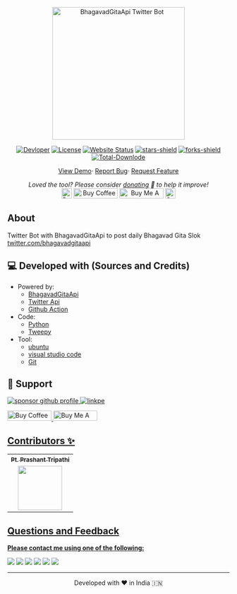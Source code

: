<p align="center"><a href="https://twitter.com/BhagavadGitaApi"><img alt="BhagavadGitaApi Twitter Bot" src="https://pbs.twimg.com/profile_banners/1404691452257390593/1623758195/600x200" width="300vw"/></a></p>
<p align="center">
	<a href="https://github.com/PtPrashantTripathi"><img alt="Devloper" src="https://img.shields.io/badge/Devloper-Pt.%20Prashant%20Tripathi-Success.svg?style=flat-square"/></a>
	<a href="https://github.com/vedicscriptures/twitter_bot/LICENSE"><img alt="License" src="https://img.shields.io/github/license/vedicscriptures/twitter_bot.svg?style=flat-square"/></a>
	<a href="https://twitter.com/BhagavadGitaApi"><img alt="Website Status" src="https://img.shields.io/website/https/twitter.com/BhagavadGitaApi.svg?down_message=Down&up_message=Online&style=flat-square"/></a>
	<a href="https://github.com/vedicscriptures/twitter_bot/stargazers"><img alt="stars-shield" src="https://img.shields.io/github/stars/vedicscriptures/twitter_bot.svg?style=flat-square"/></a>
	<a href="https://github.com/vedicscriptures/twitter_bot/network/members"><img alt="forks-shield" src="https://img.shields.io/github/forks/vedicscriptures/twitter_bot.svg?style=flat-square"/></a>
	<a href="https://github.com/vedicscriptures/twitter_bot/graphs/traffic"><img alt="Total-Downlode" src="https://img.shields.io/github/downloads/vedicscriptures/twitter_bot/total.svg?style=flat-square"/></a>
</p>
<p align="center">
	<a href="https://twitter.com/BhagavadGitaApi">View Demo</a>·
	<a href="https://github.com/vedicscriptures/twitter_bot/issues/new/choose">Report Bug</a>·
	<a href="https://github.com/vedicscriptures/twitter_bot/issues/new/choose">Request Feature</a>
</p>
<p align="center">
	<i>Loved the tool? Please consider <a href="https://paypal.me/ptprashanttripathi/100">donating</a> 💸 to help it improve!</i><br>
	<a href="https://paypal.me/PtPrashantTripathi"><img height='23' src="https://img.shields.io/badge/support-PayPal-blue?logo=PayPal&style=flat-square&label=Donate" alt="Donate"/></a>
	<a href='https://ko-fi.com/ptprashanttripathi' target='_blank'><img height='23' width="100" src='https://cdn.ko-fi.com/cdn/kofi3.png?v=2' alt='Buy Coffee for ptprashanttripathi' /></a>
	<a href="https://www.buymeacoffee.com/ptprashant09" target="_blank"><img src="https://cdn.buymeacoffee.com/buttons/default-orange.png" alt="Buy Me A Coffee" height="23" width="100" style="border-radius:1px" /></a>
	<a href="https://ptprashanttripathi.github.io/linkpe?pa=pt1998@apl&pn=Pt.+Prashant+Tripati" target="_blank"><img src="https://raw.githubusercontent.com/PtPrashantTripathi/linkpe/main/img/linkpebadge.svg" alt="Support Via UPI" height="23" style="border-radius:1px" /></a>
</p>

## About

Twitter Bot with BhagavadGitaApi to post daily Bhagavad Gita Slok
[twitter.com/bhagavadgitaapi](https://twitter.com/bhagavadgitaapi)

## 💻 Developed with (Sources and Credits)

- Powered by:
	- [BhagavadGitaApi](https://docs.bhagavadgitaapi.in/)
	- [Twitter Api](https://developer.twitter.com/en/docs)
	- [Github Action](https://github.com/features/actions)
- Code:
	- [Python](https://www.python.org/)
	- [Tweepy](https://docs.tweepy.org/en/latest/)
- Tool: 
	- [ubuntu](https://ubuntu.com)
	- [visual studio code](https://code.visualstudio.com/)
	- [Git](https://git-scm.com/download/linux)

## 🙏 Support

<p align="left">
<a href="https://www.paypal.me/ptprashanttripathi"><img src="https://ionicabizau.github.io/badges/paypal.svg" alt="sponsor github profile"/>
</a>
<a href="https://ptprashanttripathi.github.io/linkpe/?pa=pt1998%40ybl&pn=Pt.+Prashant+Tripathi">
<img src="https://raw.githubusercontent.com/PtPrashantTripathi/linkpe/main/img/linkpebadge.svg" alt="linkpe"/>
</a>
</p>
<p align="left">
  <a href='https://ko-fi.com/ptprashanttripathi' target='_blank'><img height='23' width="100" src='https://cdn.ko-fi.com/cdn/kofi3.png?v=2' alt='Buy Coffee for ptprashanttripathi' />
  </a>
  <a href="https://www.buymeacoffee.com/ptprashant09" target="_blank"><img src="https://cdn.buymeacoffee.com/buttons/default-orange.png" alt="Buy Me A Coffee" height="23" width="100" style="border-radius:2px" />
</p>

## Contributors ✨

<table>
	<tr>
		<th align="center">
				<a href="https://github.com/ptprashanttripathi">
					<sub><b>Pt. Prashant Tripathi</b></sub>
				</a>
		</th>
  	</tr>
 	<tr>
		<td align="center">
			<a href="https://github.com/ptprashanttripathi">
				<img src="https://avatars2.githubusercontent.com/u/26687933?s=200&v=4" width="100px;" alt=""/>
			</a>
		</td>
	</tr>
</table>  

## Questions and Feedback

**Please contact me using one of the following:**

[![](https://img.shields.io/badge/twitter-%231DA1F2.svg?&style=for-the-badge&logo=twitter&logoColor=white)](https://twitter.com/ptprashant09) 
[![](https://img.shields.io/badge/linkedin-%230077B5.svg?&style=for-the-badge&logo=linkedin&logoColor=white)](https://www.linkedin.com/in/ptprashanttripathi/) 
[![](https://img.shields.io/badge/instagram-%23E4405F.svg?&style=for-the-badge&logo=instagram&logoColor=white)](https://www.instagram.com/ptprashanttripathi/) 
[![](https://img.shields.io/badge/telegram-%233498DB.svg?&style=for-the-badge&logo=telegram&logoColor=white)](https://t.me/ptprashanttripathi/) 
[![](https://img.shields.io/badge/facebook-%231877F2.svg?&style=for-the-badge&logo=facebook&logoColor=white)](https://www.facebook.com/ptprashanttripathi) 
[![](https://img.shields.io/badge/DEV.TO-%230A0A0A.svg?&style=for-the-badge&logo=dev-dot-to&logoColor=white)](https://dev.to/ptprashanttripathi)

<hr>
<p align="center">  
Developed with ❤️ in India 🇮🇳 
</p>
